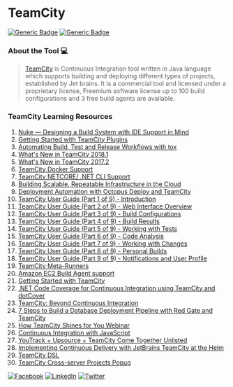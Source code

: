 # TeamCity
[![Generic Badge](https://img.shields.io/badge/JetBrains_Tools-critical.svg)](https://www.jetbrains.com)
[![Generic Badge](https://img.shields.io/badge/CodeOps.Tech-critical.svg)](https://codeops.tech)

### About the Tool 💻

>[TeamCity](https://www.jetbrains.com/teamcity/) is Continuous Integration tool written in Java language which supports building and deploying different types of projects, established by Jet brains. It is a commercial tool and licensed under a proprietary license, Freemium software license up to 100 build configurations and 3 free build agents are available.

### TeamCity Learning Resources
1. [Nuke — Designing a Build System with IDE Support in Mind](https://www.youtube.com/watch?v=N57Zjb5-08I&list=PLQ176FUIyIUZYwvmi81qloBtZGi40C05m&index=2&t=0s)
2. [Getting Started with TeamCity Plugins](https://www.youtube.com/watch?v=M_ip2u-o9zY&list=PLQ176FUIyIUZYwvmi81qloBtZGi40C05m&index=8)
3. [Automating Build, Test and Release Workflows with tox](https://www.youtube.com/watch?v=PrAyvH-tm8E&list=PLQ176FUIyIUZYwvmi81qloBtZGi40C05m&index=10)
4. [What's New in TeamCity 2018.1](https://www.youtube.com/watch?v=e37vNedsBeQ&list=PLQ176FUIyIUZYwvmi81qloBtZGi40C05m&index=14)
5. [What's New in TeamCity 2017.2](https://www.youtube.com/watch?v=q2F4PL1rFKw&list=PLQ176FUIyIUZYwvmi81qloBtZGi40C05m&index=18)
6. [TeamCity Docker Support](https://www.youtube.com/watch?v=g6pJmdZ_1sI&list=PLQ176FUIyIUZYwvmi81qloBtZGi40C05m&index=19)
7. [TeamCity NETCORE/ .NET CLI Support](https://www.youtube.com/watch?v=M1h3rWGKt44&list=PLQ176FUIyIUZYwvmi81qloBtZGi40C05m&index=20)
8. [Building Scalable, Repeatable Infrastructure in the Cloud](https://www.youtube.com/watch?v=cG7pcksTAnY&list=PLQ176FUIyIUZYwvmi81qloBtZGi40C05m&index=22)
9. [Deployment Automation with Octopus Deploy and TeamCity](https://www.youtube.com/watch?v=JWGLEEm9Qhg&list=PLQ176FUIyIUZYwvmi81qloBtZGi40C05m&index=50)
10. [TeamCity User Guide (Part 1 of 9) - Introduction](https://www.youtube.com/watch?v=HaBRWWuR47Q&list=PLQ176FUIyIUZYwvmi81qloBtZGi40C05m&index=49)
11. [TeamCity User Guide (Part 2 of 9) - Web Interface Overview](https://www.youtube.com/watch?v=dmGa6_4OXdo&list=PLQ176FUIyIUZYwvmi81qloBtZGi40C05m&index=48)
12. [TeamCity User Guide (Part 3 of 9) - Build Configurations](https://www.youtube.com/watch?v=yAnGG7YBaZ4&list=PLQ176FUIyIUZYwvmi81qloBtZGi40C05m&index=47)
13. [TeamCity User Guide (Part 4 of 9) - Build Results](https://www.youtube.com/watch?v=eiUxOzhIVGk&list=PLQ176FUIyIUZYwvmi81qloBtZGi40C05m&index=46)
14. [TeamCity User Guide (Part 5 of 9) - Working with Tests](https://www.youtube.com/watch?v=kraM_K4QyGs&list=PLQ176FUIyIUZYwvmi81qloBtZGi40C05m&index=45)
15. [TeamCity User Guide (Part 6 of 9) - Code Analysis](https://www.youtube.com/watch?v=_zvNwwvYGa8&list=PLQ176FUIyIUZYwvmi81qloBtZGi40C05m&index=44)
16. [TeamCity User Guide (Part 7 of 9) - Working with Changes](https://www.youtube.com/watch?v=yBa3AaF4GZM&list=PLQ176FUIyIUZYwvmi81qloBtZGi40C05m&index=43)
17. [TeamCity User Guide (Part 8 of 9) - Personal Builds](https://www.youtube.com/watch?v=o5Op_IyOBAY&list=PLQ176FUIyIUZYwvmi81qloBtZGi40C05m&index=42)
18. [TeamCity User Guide (Part 9 of 9) - Notifications and User Profile](https://www.youtube.com/watch?v=8QZK-u69bSE&list=PLQ176FUIyIUZYwvmi81qloBtZGi40C05m&index=41)
19. [TeamCity Meta-Runners](https://www.youtube.com/watch?v=pdzNq0VE3ig&list=PLQ176FUIyIUZYwvmi81qloBtZGi40C05m&index=40)
20. [Amazon EC2 Build Agent support](https://www.youtube.com/watch?v=AG7Jwq6JrG0&list=PLQ176FUIyIUZYwvmi81qloBtZGi40C05m&index=39)
21. [Getting Started with TeamCity](https://www.youtube.com/watch?v=ey5_-p4gB6w&list=PLQ176FUIyIUZYwvmi81qloBtZGi40C05m&index=36)
22. [.NET Code Coverage for Continuous Integration using TeamCity and dotCover](https://www.youtube.com/watch?v=DJ2wn_XXC0s&list=PLQ176FUIyIUZYwvmi81qloBtZGi40C05m&index=35)
23. [TeamCity: Beyond Continuous Integration](https://www.youtube.com/watch?v=escFywxs5oA&list=PLQ176FUIyIUZYwvmi81qloBtZGi40C05m&index=34)
24. [7  Steps to Build a Database Deployment Pipeline with Red Gate and TeamCity](https://www.youtube.com/watch?v=kwLz73DJtGg&list=PLQ176FUIyIUZYwvmi81qloBtZGi40C05m&index=33)
25. [How TeamCity Shines for You Webinar](https://www.youtube.com/watch?v=8YQChdbPXJ0&list=PLQ176FUIyIUZYwvmi81qloBtZGi40C05m&index=31)
26. [Continuous Integration with JavaScript](https://www.youtube.com/watch?v=-qMaubzrOaA&list=PLQ176FUIyIUZYwvmi81qloBtZGi40C05m&index=30)
27. [YouTrack + Upsource + TeamCity Come Together
 Unlisted](https://www.youtube.com/watch?v=k_je78YhGk4&list=PLQ176FUIyIUZYwvmi81qloBtZGi40C05m&index=29)
28. [Implementing Continuous Delivery with JetBrains TeamCity at the Helm](https://www.youtube.com/watch?v=oExAxNW6ZpQ&list=PLQ176FUIyIUZYwvmi81qloBtZGi40C05m&index=28)
29. [TeamCity DSL](https://www.youtube.com/watch?v=v-p1I7eXWGU&list=PLQ176FUIyIUZYwvmi81qloBtZGi40C05m&index=27)
30. [TeamCity Cross-server Projects Popup](https://www.youtube.com/watch?v=e89msyvRFxM&list=PLQ176FUIyIUZYwvmi81qloBtZGi40C05m&index=24)


[![Facebook](https://img.shields.io/static/v1.svg?label=connect&message=@CodeOpsTech&color=grey&logo=facebook&style=flat&logoColor=white&colorA=critical)](https://www.facebook.com/CodeOpsTech)
[![LinkedIn](https://img.shields.io/static/v1.svg?label=connect&message=@CodeOpsTech&color=grey&logo=linkedin&style=flat&logoColor=white&colorA=critical)](https://www.linkedin.com/company/codeops-technologies/)
[![Twitter](https://img.shields.io/static/v1.svg?label=connect&message=@CodeOpsTech&color=grey&logo=twitter&style=flat&logoColor=white&colorA=critical)](https://twitter.com/CodeOpsTech)
